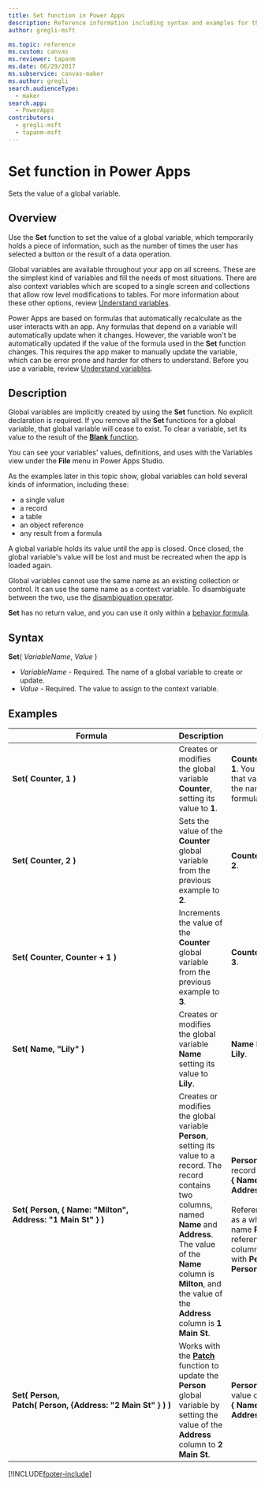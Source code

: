 ```yaml
---
title: Set function in Power Apps
description: Reference information including syntax and examples for the Set function in Power Apps.
author: gregli-msft

ms.topic: reference
ms.custom: canvas
ms.reviewer: tapanm
ms.date: 06/29/2017
ms.subservice: canvas-maker
ms.author: gregli
search.audienceType: 
  - maker
search.app: 
  - PowerApps
contributors:
  - gregli-msft
  - tapanm-msft
---
```

# Set function in Power Apps
Sets the value of a global variable.

## Overview
Use the **Set** function to set the value of a global variable, which temporarily holds a piece of information, such as the number of times the user has selected a button or the result of a data operation.  

Global variables are available throughout your app on all screens. These are the simplest kind of variables and fill the needs of most situations. There are also context variables which are scoped to a single screen and collections that allow row level modifications to tables. For more information about these other options, review [Understand variables](/power-apps/maker/canvas-apps/working-with-variables).

Power Apps are based on formulas that automatically recalculate as the user interacts with an app. Any formulas that depend on a variable will automatically update when it changes. However, the variable won't be automatically updated if the value of the formula used in the **Set** function changes. This requires the app maker to manually update the variable, which can be error prone and harder for others to understand. Before you use a variable, review [Understand variables](/power-apps/maker/canvas-apps/working-with-variables).

## Description
Global variables are implicitly created by using the **Set** function. No explicit declaration is required. If you remove all the **Set** functions for a global variable, that global variable will cease to exist. To clear a variable, set its value to the result of the [**Blank** function](function-isblank-isempty.md).

You can see your variables' values, definitions, and uses with the Variables view under the **File** menu in Power Apps Studio.

As the examples later in this topic show, global variables can hold several kinds of information, including these:

* a single value
* a record
* a table
* an object reference
* any result from a formula

A global variable holds its value until the app is closed.  Once closed, the global variable's value will be lost and must be recreated when the app is loaded again.

Global variables cannot use the same name as an existing collection or control.  It can use the same name as a context variable.  To disambiguate between the two, use the [disambiguation operator](operators.md#disambiguation-operator).

**Set** has no return value, and you can use it only within a [behavior formula](/power-apps/maker/canvas-apps/working-with-formulas-in-depth).

## Syntax
**Set**( *VariableName*, *Value* )

* *VariableName* - Required.  The name of a global variable to create or update.
* *Value* - Required.  The value to assign to the context variable.

## Examples

| Formula | Description | Result |
| --- | --- | --- |
| **Set(&nbsp;Counter,&nbsp;1&nbsp;)** |Creates or modifies the global variable **Counter**, setting its value to **1**. |**Counter** has the value **1**. You can reference that variable by using the name **Counter** in a formula on any screen. |
| **Set(&nbsp;Counter,&nbsp;2&nbsp;)** |Sets the value of the **Counter** global variable from the previous example to **2**. |**Counter** has the value **2**. |
| **Set(&nbsp;Counter,&nbsp;Counter + 1&nbsp;)** |Increments the value of the **Counter** global variable from the previous example to **3**. |**Counter** has the value **3**. |
| **Set(&nbsp;Name,&nbsp;"Lily" )** |Creates or modifies the global variable **Name** setting its value to **Lily**. |**Name** has the value **Lily**. |
| **Set(&nbsp;Person,&nbsp;{&nbsp;Name:&nbsp;"Milton", Address:&nbsp;"1&nbsp;Main&nbsp;St"&nbsp;} )** |Creates or modifies the global variable **Person**, setting its value to a record. The record contains two columns, named **Name** and **Address**. The value of the **Name** column is **Milton**, and the value of the **Address** column is **1 Main St**. |**Person** has the value of record **{&nbsp;Name:&nbsp;"Milton", Address:&nbsp;"1&nbsp;Main&nbsp;St"&nbsp;}**.<br><br>Reference this record as a whole with the name **Person**, or reference an individual column of this record with **Person.Name** or **Person.Address**. |
| **Set(&nbsp;Person, Patch(&nbsp;Person,&nbsp;{Address:&nbsp;"2&nbsp;Main&nbsp;St"&nbsp;}&nbsp;)&nbsp;)** |Works with the **[Patch](function-patch.md)** function to update the **Person** global variable by setting the value of the **Address** column to **2 Main St**. |**Person** now has the value of record **{&nbsp;Name:&nbsp;"Milton", Address:&nbsp;"2&nbsp;Main&nbsp;St"&nbsp;}**. |



[!INCLUDE[footer-include](../../includes/footer-banner.md)]